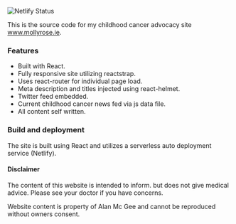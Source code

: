![Netlify Status](https://api.netlify.com/api/v1/badges/f3884f0a-519e-485d-ad31-7410655c1eae/deploy-status)


This is the source code for my childhood cancer advocacy site www.mollyrose.ie.
### Features
 - Built with React. 
 - Fully responsive site utilizing reactstrap. 
 - Uses react-router for individual page load. 
 - Meta description and titles injected using react-helmet. 
 - Twitter feed embedded. 
 - Current childhood cancer news fed via js data file. 
 - All content self written.

  

### Build and deployment
The site is built using React and utilizes a serverless auto deployment service (Netlify).

#### Disclaimer
The content of this website is intended to inform. but does not give medical advice. Please see your doctor if you have concerns.

Website content is property of Alan Mc Gee and cannot be reproduced without owners consent.